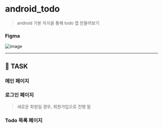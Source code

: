 # android_todo

> android 기본 지식을 통해 todo 앱 만들어보기 

### Figma

![image](https://user-images.githubusercontent.com/22098393/169043813-c920e6b7-cdc6-4b66-8ad2-c1b8f2c871de.png)

---
## 📄 TASK

### 메인 페이지

### 로그인 페이지
> 새로운 회원일 경우, 회원가입으로 진행 됨

### Todo 목록 페이지
